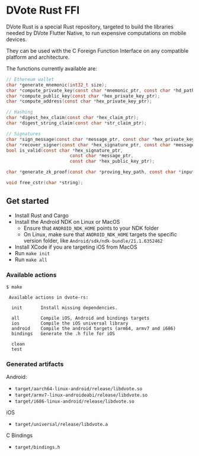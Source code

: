 # DVote Rust FFI

DVote Rust is a special Rust repository, targeted to build the libraries needed by DVote Flutter Native, to run expensive computations on mobile devices. 

They can be used with the C Foreign Function Interface on any compatible platform and architecture. 

The functions currently available are: 

```C
// Ethereum wallet
char *generate_mnemonic(int32_t size);
char *compute_private_key(const char *mnemonic_ptr, const char *hd_path_ptr);
char *compute_public_key(const char *hex_private_key_ptr);
char *compute_address(const char *hex_private_key_ptr);

// Hashing
char *digest_hex_claim(const char *hex_claim_ptr);
char *digest_string_claim(const char *str_claim_ptr);

// Signatures
char *sign_message(const char *message_ptr, const char *hex_private_key_ptr);
char *recover_signer(const char *hex_signature_ptr, const char *message_ptr);
bool is_valid(const char *hex_signature_ptr,
                        const char *message_ptr,
                        const char *hex_public_key_ptr);

char *generate_zk_proof(const char *proving_key_path, const char *inputs);

void free_cstr(char *string);
```

## Get started

- Install Rust and Cargo
- Install the Android NDK on Linux or MacOS
  - Ensure that `ANDROID_NDK_HOME` points to your NDK folder
  - On Linux, make sure that `ANDROID_NDK_HOME` targets the specific version folder, like `Android/sdk/ndk-bundle/21.1.6352462`
- Install XCode if you are targeting iOS from MacOS
- Run `make init`
- Run `make all`

### Available actions

```
$ make

 Available actions in dvote-rs:

  init       Install missing dependencies.
  
  all        Compile iOS, Android and bindings targets
  ios        Compile the iOS universal library
  android    Compile the android targets (arm64, armv7 and i686)
  bindings   Generate the .h file for iOS
  
  clean
  test

```

### Generated artifacts

Android:
- `target/aarch64-linux-android/release/libdvote.so`
- `target/armv7-linux-androideabi/release/libdvote.so`
- `target/i686-linux-android/release/libdvote.so`

iOS
- `target/universal/release/libdvote.a`

C Bindings
- `target/bindings.h`
